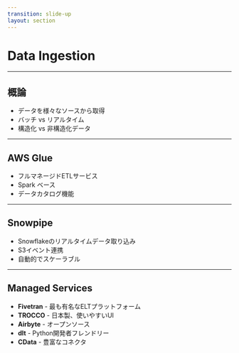 ```yaml
---
transition: slide-up
layout: section
---
```


# Data Ingestion

---

## 概論

<v-clicks>

- データを様々なソースから取得
- バッチ vs リアルタイム
- 構造化 vs 非構造化データ

</v-clicks>

---

## AWS Glue

<v-clicks>

- フルマネージドETLサービス
- Spark ベース
- データカタログ機能

</v-clicks>

---

## Snowpipe

<v-clicks>

- Snowflakeのリアルタイムデータ取り込み
- S3イベント連携
- 自動的でスケーラブル

</v-clicks>

---

## Managed Services

<v-clicks>

- **Fivetran** - 最も有名なELTプラットフォーム
- **TROCCO** - 日本製、使いやすいUI
- **Airbyte** - オープンソース
- **dlt** - Python開発者フレンドリー
- **CData** - 豊富なコネクタ

</v-clicks>